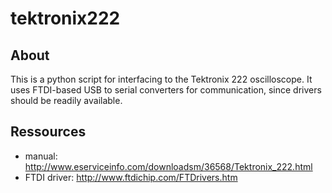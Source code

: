 tektronix222
============

About
-----
This is a python script for interfacing to the Tektronix 222 oscilloscope.
It uses FTDI-based USB to serial converters for communication, since drivers
should be readily available.


Ressources
----------
* manual: http://www.eserviceinfo.com/downloadsm/36568/Tektronix_222.html
* FTDI driver: http://www.ftdichip.com/FTDrivers.htm

